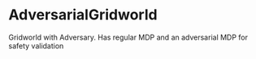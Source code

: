 # AdversarialGridworld
Gridworld with Adversary. Has regular MDP and an adversarial MDP for safety validation
